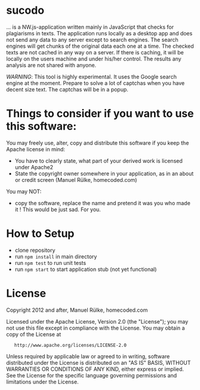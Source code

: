sucodo
=======

... is a NW.js-application written mainly in JavaScript that checks for
plagiarisms in texts. The application runs locally as a desktop app 
and does not send any data to any server except to search engines. 
The search engines will get chunks of the original data each one at
a time.
The checked texts are not cached in any way on a server. If there is caching, 
it will be locally on the users machine and under his/her control.
The results any analysis are not shared with anyone. 

*WARNING*: This tool is highly experimental. It uses the Google search engine at the moment.
Prepare to solve a lot of captchas when you have decent size text. The captchas will
be in a popup.

Things to consider if you want to use this software:
====================================================

You may freely use, alter, copy and distribute this software if you keep the Apache license in mind:

* You have to clearly state, what part of your derived work is licensed under Apache2
* State the copyright owner somewhere in your application, as in an about or credit screen (Manuel Rülke, homecoded.com)

You may NOT:

* copy the software, replace the name and pretend it was you who made it ! This would be just sad. For you.

How to Setup
============

- clone repository
- run ```npm install``` in main directory
- run ```npm test``` to run unit tests
- run ```npm start``` to start application stub (not yet functional)
 

License
=======

   Copyright 2012 and after, Manuel Rülke, homecoded.com

   Licensed under the Apache License, Version 2.0 (the "License");
   you may not use this file except in compliance with the License.
   You may obtain a copy of the License at

       http://www.apache.org/licenses/LICENSE-2.0

   Unless required by applicable law or agreed to in writing, software
   distributed under the License is distributed on an "AS IS" BASIS,
   WITHOUT WARRANTIES OR CONDITIONS OF ANY KIND, either express or implied.
   See the License for the specific language governing permissions and
   limitations under the License.



